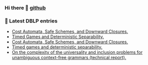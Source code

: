 ### Hi there 👋 [github][profile]

<!--
**lclem/lclem** is a ✨ _special_ ✨ repository because its `README.md` (this file) appears on your GitHub profile.

Here are some ideas to get you started:

- 🔭 I’m currently working on ...
- 🌱 I’m currently learning ...
- 👯 I’m looking to collaborate on ...
- 🤔 I’m looking for help with ...
- 💬 Ask me about ...
- 📫 How to reach me: ...
- 😄 Pronouns: ...
- ⚡ Fun fact: ...
-->

### 📕 Latest DBLP entries
<!-- DBLP:START -->
- [Cost Automata, Safe Schemes, and Downward Closures.](https://doi.org/10.4230/LIPIcs.ICALP.2020.109)
- [Timed Games and Deterministic Separability.](https://doi.org/10.4230/LIPIcs.ICALP.2020.121)
- [Cost Automata, Safe Schemes, and Downward Closures.](https://arxiv.org/abs/2004.12187)
- [Timed games and deterministic separability.](https://arxiv.org/abs/2004.12868)
- [On the complexity of the universality and inclusion problems for unambiguous context-free grammars (technical report).](https://arxiv.org/abs/2006.05275)
<!-- DBLP:END -->

[profile]: https://github.com/lclem/
